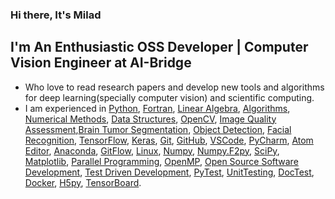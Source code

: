 ### Hi there, It's Milad


## I'm An Enthusiastic OSS Developer | Computer Vision Engineer at AI-Bridge

- Who love to read research papers and develop new tools and algorithms for deep learning(specially computer vision) and scientific computing.
- I am experienced in [Python][python], [Fortran][fortran], [Linear Algebra][linear-algebra], [Algorithms][algorithm], [Numerical Methods][numerical-methods], [Data Structures][data-structure], [OpenCV][opencv], [Image Quality Assessment][IQA],[Brain Tumor Segmentation][BTS], [Object Detection][object_detection], [Facial Recognition][facial_recognition], [TensorFlow][tensorflow], [Keras][keras], [Git][git], [GitHub][github], [VSCode][vscode], [PyCharm][pycharm], [Atom Editor][atom], [Anaconda][anaconda], [GitFlow][git-flow], [Linux][linux], [Numpy][numpy], [Numpy.F2py][f2py], [SciPy][scipy], [Matplotlib][matplotlib], [Parallel Programming][parallel-programming], [OpenMP][openmp], [Open Source Software Development][ossd], [Test Driven Development][tdd], [PyTest][pytest], [UnitTesting][unit-testing], [DocTest][doctest], [Docker][Docker], [H5py][h5py], [TensorBoard][tensorboard].


[python]: https://python.org
[fortran]: https://fortran-lang.org/
[linear-algebra]: https://en.wikipedia.org/wiki/Linear_algebra
[algorithm]: https://en.wikipedia.org/wiki/Algorithm
[numerical-methods]: https://en.wikipedia.org/wiki/Numerical_analysis
[data-structure]: https://en.wikipedia.org/wiki/Data_structure
[opencv]: https://opencv.org/
[facial_recognition]: https://en.wikipedia.org/wiki/Facial_recognition_system
[tensorflow]: https://tensorflow.org
[keras]: https://keras.io
[git]: https://git-scm.com/
[github]: https://github.com
[vscode]: https://code.visualstudio.com/
[pycharm]: https://www.jetbrains.com/pycharm/
[atom]: https://atom.io
[anaconda]: https://www.anaconda.com/
[git-flow]: https://www.atlassian.com/git/tutorials/comparing-workflows/gitflow-workflow
[linux]: https://manjaro.org/
[numpy]: https://numpy.org/
[f2py]: https://numpy.org/doc/stable/f2py/
[scipy]: https://www.scipy.org/about.html
[matplotlib]: https://matplotlib.org/
[parallel-programming]: https://en.wikipedia.org/wiki/Parallel_computing
[openmp]: https://www.openmp.org/
[ossd]: https://en.wikipedia.org/wiki/Open-source_software_development
[tdd]: https://en.wikipedia.org/wiki/Test-driven_development
[pytest]: https://docs.pytest.org/en/stable/
[unit-testing]: http://softwaretestingfundamentals.com/unit-testing/
[doctest]: https://docs.python.org/3/library/doctest.html#module-doctest
[cpp]: https://en.wikipedia.org/wiki/C%2B%2B
[sc]: https://en.wikiversity.org/wiki/Scientific_computing
[BTS]: https://en.wikipedia.org/wiki/Brain_tumor
[Docker]: https://www.docker.com/
[h5py]: https://www.h5py.org/
[tensorboard]: https://www.tensorflow.org/tensorboard
[IQA]: https://en.wikipedia.org/wiki/Image_quality
[object_detection]: https://en.wikipedia.org/wiki/Object_detection
